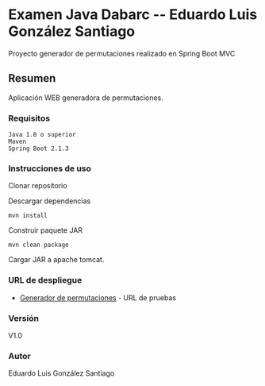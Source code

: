 # Examen Java Dabarc -- Eduardo Luis González Santiago
Proyecto generador de permutaciones realizado en Spring Boot MVC
## Resumen
Aplicación WEB generadora de permutaciones.
### Requisitos

```
Java 1.8 o superior
Maven
Spring Boot 2.1.3
```

### Instrucciones de uso

Clonar repositorio 

Descargar dependencias
```
mvn install
```

Construir paquete JAR
```
mvn clean package
```

Cargar JAR a apache tomcat.

### URL de despliegue


* [Generador de permutaciones](https://dabarc-test.herokuapp.com/) - URL de pruebas


### Versión

V1.0

### Autor

Eduardo Luis González Santiago



